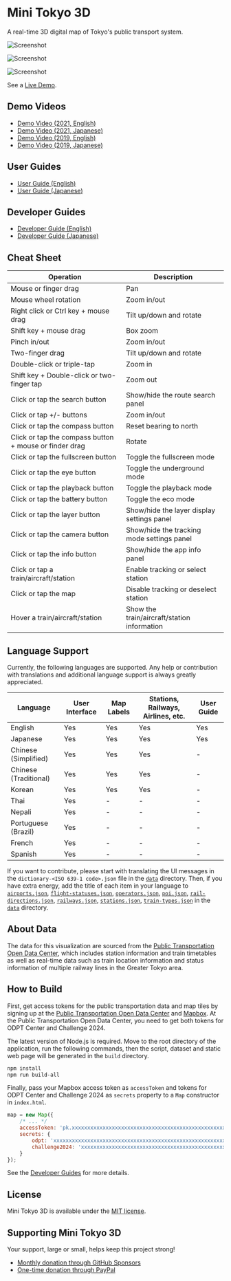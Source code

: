 # Mini Tokyo 3D

A real-time 3D digital map of Tokyo's public transport system.

![Screenshot](https://minitokyo3d.com/images/screenshot1.jpg)

![Screenshot](https://minitokyo3d.com/images/screenshot2.jpg)

![Screenshot](https://minitokyo3d.com/images/screenshot3.jpg)

See a [Live Demo](https://minitokyo3d.com).

## Demo Videos

- [Demo Video (2021, English)](https://youtu.be/CGkHDAj8rGY)
- [Demo Video (2021, Japanese)](https://youtu.be/C9AA3bDcHk8)
- [Demo Video (2019, English)](https://youtu.be/sxFEwj0sBJk)
- [Demo Video (2019, Japanese)](https://youtu.be/_3N651UnxDA)

## User Guides

- [User Guide (English)](https://minitokyo3d.com/docs/master/)
- [User Guide (Japanese)](https://minitokyo3d.com/docs/master/ja/)

## Developer Guides

- [Developer Guide (English)](https://minitokyo3d.com/docs/master/developer-guide/)
- [Developer Guide (Japanese)](https://minitokyo3d.com/docs/master/ja/developer-guide/)

## Cheat Sheet

Operation | Description
--- | ---
Mouse or finger drag | Pan
Mouse wheel rotation | Zoom in/out
Right click or Ctrl key + mouse drag | Tilt up/down and rotate
Shift key + mouse drag | Box zoom
Pinch in/out | Zoom in/out
Two-finger drag | Tilt up/down and rotate
Double-click or triple-tap | Zoom in
Shift key + Double-click or two-finger tap | Zoom out
Click or tap the search button | Show/hide the route search panel
Click or tap +/- buttons | Zoom in/out
Click or tap the compass button | Reset bearing to north
Click or tap the compass button + mouse or finder drag | Rotate
Click or tap the fullscreen button | Toggle the fullscreen mode
Click or tap the eye button | Toggle the underground mode
Click or tap the playback button | Toggle the playback mode
Click or tap the battery button | Toggle the eco mode
Click or tap the layer button | Show/hide the layer display settings panel
Click or tap the camera button | Show/hide the tracking mode settings panel
Click or tap the info button | Show/hide the app info panel
Click or tap a train/aircraft/station | Enable tracking or select station
Click or tap the map | Disable tracking or deselect station
Hover a train/aircraft/station | Show the train/aircraft/station information

## Language Support

Currently, the following languages are supported. Any help or contribution with translations and additional language support is always greatly appreciated.

Language | User Interface | Map Labels | Stations, Railways, Airlines, etc. | User Guide
--- | --- | --- | --- | ---
English | Yes | Yes | Yes | Yes
Japanese | Yes | Yes | Yes | Yes
Chinese (Simplified) | Yes | Yes | Yes | -
Chinese (Traditional) | Yes | Yes | Yes | -
Korean | Yes | Yes | Yes | -
Thai | Yes | - | - | -
Nepali | Yes | - | - | -
Portuguese (Brazil) | Yes | - | - | -
French | Yes | - | - | -
Spanish | Yes | - | - | -

If you want to contribute, please start with translating the UI messages in the `dictionary-<ISO 639-1 code>.json` file in the [`data`](https://github.com/nagix/mini-tokyo-3d/tree/master/data) directory. Then, if you have extra energy, add the title of each item in your language to [`airports.json`](https://github.com/nagix/mini-tokyo-3d/blob/master/data/airports.json), [`flight-statuses.json`](https://github.com/nagix/mini-tokyo-3d/blob/master/data/flight-statuses.json), [`operators.json`](https://github.com/nagix/mini-tokyo-3d/blob/master/data/operators.json), [`poi.json`](https://github.com/nagix/mini-tokyo-3d/blob/master/data/poi.json), [`rail-directions.json`](https://github.com/nagix/mini-tokyo-3d/blob/master/data/rail-directions.json), [`railways.json`](https://github.com/nagix/mini-tokyo-3d/blob/master/data/railways.json), [`stations.json`](https://github.com/nagix/mini-tokyo-3d/blob/master/data/stations.json), [`train-types.json`](https://github.com/nagix/mini-tokyo-3d/blob/master/data/train-types.json) in the [`data`](https://github.com/nagix/mini-tokyo-3d/tree/master/data) directory.

## About Data

The data for this visualization are sourced from the [Public Transportation Open Data Center](https://www.odpt.org), which includes station information and train timetables as well as real-time data such as train location information and status information of multiple railway lines in the Greater Tokyo area.

## How to Build

First, get access tokens for the public transportation data and map tiles by signing up at the [Public Transportation Open Data Center](https://developer.odpt.org/signup) and [Mapbox](https://account.mapbox.com/auth/signup/). At the Public Transportation Open Data Center, you need to get both tokens for ODPT Center and Challenge 2024.

The latest version of Node.js is required. Move to the root directory of the application, run the following commands, then the script, dataset and static web page will be generated in the `build` directory.
```bash
npm install
npm run build-all
```

Finally, pass your Mapbox access token as `accessToken` and tokens for ODPT Center and Challenge 2024 as `secrets` property to a `Map` constructor in `index.html`.

```js
map = new Map({
    /* ... */
    accessToken: 'pk.xxxxxxxxxxxxxxxxxxxxxxxxxxxxxxxxxxxxxxxxxxxxxxxxxxxxxxxxxxxx.xxxxxxxxxxxxxxxxxxxxxx',
    secrets: {
        odpt: 'xxxxxxxxxxxxxxxxxxxxxxxxxxxxxxxxxxxxxxxxxxxxxxxxxxxxxxxxxxxxxxxx',
        challenge2024: 'xxxxxxxxxxxxxxxxxxxxxxxxxxxxxxxxxxxxxxxxxxxxxxxxxxxxxxxxxxxxxxxx'
    }
});
```

See the [Developer Guides](#developer-guides) for more details.

## License

Mini Tokyo 3D is available under the [MIT license](https://opensource.org/licenses/MIT).

## Supporting Mini Tokyo 3D

Your support, large or small, helps keep this project strong!

- [Monthly donation through GitHub Sponsors](https://github.com/sponsors/nagix)
- [One-time donation through PayPal](https://www.paypal.me/akusanagi)

